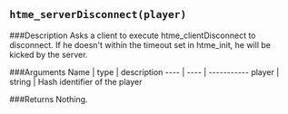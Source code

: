 ``htme_serverDisconnect(player)``
--------------

###Description
Asks a client to execute htme_clientDisconnect to disconnect. If he doesn't within the timeout set in htme_init, he will be kicked by the server.

###Arguments
Name | type | description
---- | ---- | -----------
player | string | Hash identifier of the player

###Returns
Nothing.